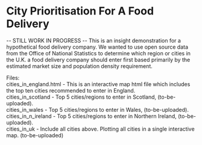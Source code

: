 # City Prioritisation For A Food Delivery

-- STILL WORK IN PROGRESS --
This is an insight demonstration for a hypothetical food delivery company. We wanted to use open source data from the Office of National Statistics to determine which region or cities in the U.K. a food delivery company should enter first based primarily by the estimated market size and population density requirement.<br />

Files:<br />
cities_in_england.html   - This is an interactive map html file which includes the top ten cities recommended to enter in England.<br />
cities_in_scotland  - Top 5 cities/regions to enter in Scotland, (to-be-uploaded).<br />
cities_in_wales     - Top 5 cities/regions to enter in Wales, (to-be-uploaded).<br />
cities_in_n_ireland - Top 5 cities/regions to enter in Northern Ireland, (to-be-uploaded).<br />
cities_in_uk        - Include all cities above. Plotting all cities in a single interactive map. (to-be-uploaded)<br />
